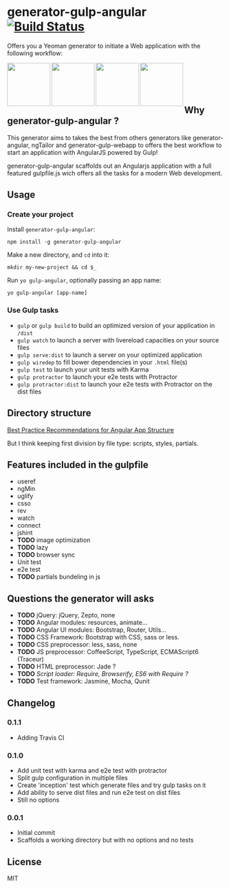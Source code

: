 # generator-gulp-angular [![Build Status](https://secure.travis-ci.org/Swiip/generator-gulp-angular.svg?branch=master)](http://travis-ci.org/Swiip/generator-gulp-angular)

Offers you a Yeoman generator to initiate a Web application with the following workflow:

<img height="100" align="left" src="https://raw.githubusercontent.com/yeoman/yeoman.io/master/app/assets/img/bullet-yo.gif">

<img height="100" align="left" src="http://bower.io/img/bower-logo.png">

<img height="100" align="left" src="https://s3.amazonaws.com/media-p.slid.es/uploads/hugojosefson/images/86267/angularjs-logo.png">

<img height="100" align="left" src="https://raw.github.com/gulpjs/artwork/master/gulp.png">

<br><br><br><br>

## Why generator-gulp-angular ?

This generator aims to takes the best from others generators like generator-angular, ngTailor and generator-gulp-webapp to offers the best workflow to start an application with AngularJS powered by Gulp!

generator-gulp-angular scaffolds out an Angularjs application with a full featured gulpfile.js wich offers all the tasks for a modern Web development.

## Usage

### Create your project

Install `generator-gulp-angular`:
```
npm install -g generator-gulp-angular
```

Make a new directory, and `cd` into it:
```
mkdir my-new-project && cd $_
```

Run `yo gulp-angular`, optionally passing an app name:
```
yo gulp-angular [app-name]
```

### Use Gulp tasks

* `gulp` or `gulp build` to build an optimized version of your application in `/dist`
* `gulp watch` to launch a server with livereload capacities on your source files
* `gulp serve:dist` to launch a server on your optimized application
* `gulp wiredep` to fill bower dependencies in your `.html` file(s)
* `gulp test` to launch your unit tests with Karma
* `gulp protractor` to launch your e2e tests with Protractor
* `gulp protractor:dist` to launch your e2e tests with Protractor on the dist files

## Directory structure

[Best Practice Recommendations for Angular App Structure](https://docs.google.com/document/d/1XXMvReO8-Awi1EZXAXS4PzDzdNvV6pGcuaF4Q9821Es/pub)

But I think keeping first division by file type: scripts, styles, partials.

## Features included in the gulpfile
* useref
* ngMin
* uglify
* csso
* rev
* watch
* connect
* jshint
* **TODO** image optimization
* **TODO** lazy
* **TODO** browser sync
* Unit test
* e2e test
* **TODO** partials bundeling in js

## Questions the generator will asks
* **TODO** jQuery: jQuery, Zepto, none
* **TODO** Angular modules: resources, animate...
* **TODO** Angular UI modules: Bootstrap, Router, Utils...
* **TODO** CSS Framework: Bootstrap with CSS, sass or less.
* **TODO** CSS preprocessor: less, sass, none
* **TODO** JS preprocessor: CoffeeScript, TypeScript, ECMAScript6 (Traceur)
* **TODO** HTML preprocessor: Jade ?
* **TODO** *Script loader: Require, Browserify, ES6 with Require ?*
* **TODO** Test framework: Jasmine, Mocha, Qunit

## Changelog

### 0.1.1

* Adding Travis CI

### 0.1.0

* Add unit test with karma and e2e test with protractor
* Split gulp configuration in multiple files
* Create 'inception' test which generate files and try gulp tasks on it
* Add ability to serve dist files and run e2e test on dist files
* Still no options

### 0.0.1

* Initial commit
* Scaffolds a working directory but with no options and no tests

## License

MIT
